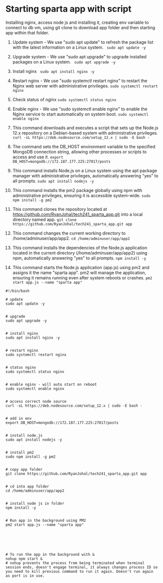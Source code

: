 # Starting sparta app with script
Installing nginx, access node js and installing it, creating env variable to connect to db vm, using git clone to download app folder and then starting app within that folder.

1. Update system - We use "sudo apt update" to refresh the package list with the latest information on a Linux system.
``` sudo apt update -y```

2. Upgrade system - We use "sudo apt upgrade" to upgrade installed packages on a Linux system.
``` sudo apt upgrade -y```

3. Install nginx
``` sudo apt install nginx -y```

4. Restart nginx - We use "sudo systemctl restart nginx" to restart the Nginx web server with administrative privileges.
``` sudo systemctl restart nginx ```

5. Check status of nginx
``` sudo systemctl status nginx ```

6. Enable nginx - We use "sudo systemctl enable nginx" to enable the Nginx service to start automatically on system boot.
``` sudo systemctl enable nginx ```

7. This command downloads and executes a script that sets up the Node.js 12.x repository on a Debian-based system with administrative privileges.
``` curl -sL https://deb.nodesource.com/setup_12.x | sudo -E bash -``` 


8. The command sets the DB_HOST environment variable to the specified MongoDB connection string, allowing other processes or scripts to access and use it.
```export DB_HOST=mongodb://172.187.177.225:27017/posts```


9. This command installs Node.js on a Linux system using the apt package manager with administrative privileges, automatically answering "yes" to all prompts.
```sudo apt install nodejs -y```


10. This command installs the pm2 package globally using npm with administrative privileges, ensuring it is accessible system-wide.
```sudo npm install -g pm2```


11. This command clones the repository located at https://github.com/RyanJohal/tech241_sparta_app.git into a local directory named app.
```git clone https://github.com/RyanJohal/tech241_sparta_app.git app```


12. This command changes the current working directory to /home/adminuser/app/app2.
```cd /home/adminuser/app/app2```


13. This command installs the dependencies of the Node.js application located in the current directory (/home/adminuser/app/app2) using npm, automatically answering "yes" to all prompts.
```npm install -y```


14. This command starts the Node.js application (app.js) using pm2 and assigns it the name "sparta app". pm2 will manage the application, ensuring it remains running even after system reboots or crashes.
```pm2 start app.js --name "sparta app"```


```
#!/bin/bash

# update
sudo apt update -y


# upgrade
sudo apt upgrade -y


# install nginx
sudo apt install nginx -y


# restart nginx
sudo systemctl restart nginx


# status nginx
sudo systemctl status nginx


# enable nginx - will auto start on reboot
sudo systemctl enable nginx


# access correct node source
curl -sL https://deb.nodesource.com/setup_12.x | sudo -E bash -


# add in env
export DB_HOST=mongodb://172.187.177.225:27017/posts


# install node.js
sudo apt install nodejs -y


# install pm2
sudo npm install -g pm2


# copy app folder
git clone https://github.com/RyanJohal/tech241_sparta_app.git app


# cd into app folder
cd /home/adminuser/app/app2


# install node js in folder
npm install -y


# Run app in the background using PM2
pm2 start app.js --name "sparta app"






# To run the app in the background with &
nohup npm start &
# nohup prevents the process from being terminated when terminal session ends, doesn't engage terminal, it always changes process ID so you need to kill previous command to run it again. Doesn't run again as port is in use.
```